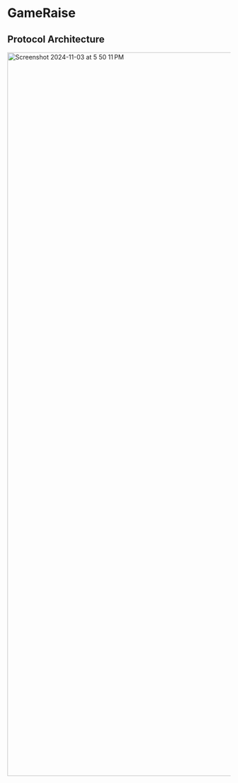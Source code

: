 
# GameRaise


## Protocol Architecture 

<img width="1634" alt="Screenshot 2024-11-03 at 5 50 11 PM" src="https://github.com/user-attachments/assets/b5ac458f-cef5-4700-b8b3-09dfaa975de6">

